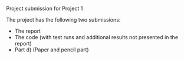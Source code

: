 Project submission for Project 1

The project has the following two submissions:
- The report
- The code (with test runs and additional results not presented in the report)
- Part d) (Paper and pencil part)
